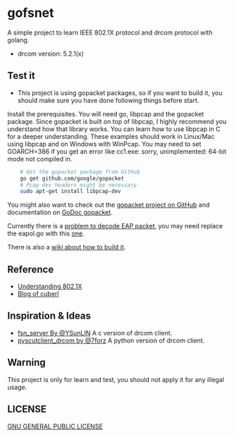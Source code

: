 # gofsnet
  A simple project to learn IEEE 802.1X protocol and drcom protocol with golang.

* drcom version: 5.2.1(x)

## Test it 
* This project is using gopacket packages, so if you want to build it, you should make sure you have  done following things before start.

Install the prerequisites. You will need go, libpcap and the gopacket package. Since gopacket is built on top of libpcap, I highly recommend you understand how that library works. You can learn how to use libpcap in C for a deeper understanding. These examples should work in Linux/Mac using libpcap and on Windows with WinPcap. You may need to set GOARCH=386 if you get an error like cc1.exe: sorry, unimplemented: 64-bit mode not compiled in.

```bash
	# Get the gopacket package from GitHub
	go get github.com/google/gopacket
	# Pcap dev headers might be necessary
	sudo apt-get install libpcap-dev
```

You might also want to check out the [gopacket project on GitHub](https://github.com/google/gopacket) and documentation on [GoDoc gopacket](https://godoc.org/github.com/google/gopacket).

Currently there is a [problem to decode EAP packet](https://github.com/google/gopacket/issues/249), you may need replace the eapol.go with this [one](https://github.com/artificerpi/gopacket/blob/master/layers/eapol.go). 

There is also a [wiki about how to build it](https://github.com/artificerpi/gofsnet/wiki/Build-this-project).



## Reference
* [Understanding 802.1X](https://sites.google.com/site/amitsciscozone/home/switching/802-1x)
* [Blog of cuberl](http://cuberl.com/2016/09/17/make-a-drcom-client-by-yourself/)



## Inspiration & Ideas
* [fsn_server By @YSunLIN](https://github.com/YSunLIN/fsn_server) A c version of drcom client.
* [pyscutclient_drcom by @7forz](https://github.com/scutclient/pyscutclient_drcom) A python version of drcom client.

## Warning
This project is only for learn and test, you should not apply it for any illegal usage.

## LICENSE
[GNU GENERAL PUBLIC LICENSE](https://www.gnu.org/licenses/gpl-3.0.en.html)
